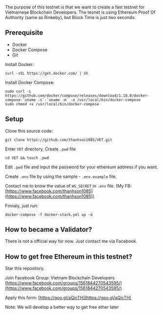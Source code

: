 The purpose of this testnet is that we want to create a fast testnet for Vietnamese Blockchain Developers.
The tesnet is using Ethereum Proof Of Authority (same as Rinkeby), but Block Time is just two seconds.

## Prerequisite
- Docker
- Docker Compose
- Git

Install Docker:
```
curl -sSL https://get.docker.com/ | sh
```
Install Docker Compose:
```
sudo curl -L https://github.com/docker/compose/releases/download/1.18.0/docker-compose-`uname -s`-`uname -m` -o /usr/local/bin/docker-compose
sudo chmod +x /usr/local/bin/docker-compose
```

## Setup

Clone this source code:
```
git clone https://github.com/thanhson1085/VET.git
```

Enter `VET` directory, Create `.pwd` file
```
cd VET && touch .pwd
```

Edit `.pwd` file and input the password for your ethereum address if you want.

Create `.env` file by using the sample - `.env.example` file.

Contact me to know the value of `WS_SECRET` in `.env` file. (My FB: [https://www.facebook.com/thanhson1085](https://www.facebook.com/thanhson1085))

Finnaly, just run:
```
docker-compose -f docker-stack.yml up -d
```

## How to became a Validator?
There is not a official way for now. Just contact me via Facebook.

## How to get free Ethereum in this testnet?
Star this repository.

Join Facebook Group: Vietnam Blockchain Developers [https://www.facebook.com/groups/1561844270543595/](https://www.facebook.com/groups/1561844270543595/)

Apply this form: [https://goo.gl/aQicTH](https://goo.gl/aQicTH)

Note: We will develop a better way to get free ether later
